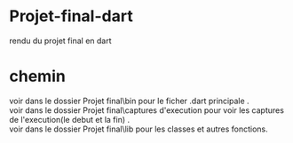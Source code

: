 # Projet-final-dart
rendu du projet final en dart
# chemin
voir dans le dossier Projet final\bin pour le ficher .dart principale  .   
voir dans le dossier Projet final\captures d'execution  pour voir les captures de l'execution(le debut et la fin)    .    
voir dans le dossier Projet final\lib pour les classes et autres fonctions.
